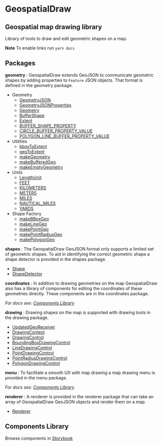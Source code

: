 # GeospatialDraw
## Geospatial map drawing library

Library of tools to draw and edit geometric shapes on a map.

**Note** To enable links run `yarn docs`

## Packages

**geometry**
:  GeospatialDraw extends GeoJSON to communicate geometric shapes by adding properties to `Feature` JSON objects. That format is defined in the geometry package.

 * Geometry
   * [GeometryJSON](https://unpkg.com/browse/geospatialdraw@0.3.3/target/storybook/docs/modules/_geometry_geometry_.html#geometryjson)
   * [GeometryJSONProperties](https://unpkg.com/browse/geospatialdraw@0.3.3/target/storybook/docs/modules/_geometry_geometry_.html#geometryjsonproperties)
   * [Geometry](https://unpkg.com/browse/geospatialdraw@0.3.3/target/storybook/docs/modules/_geometry_geometry_.html#geometry)
   * [BufferShape](https://unpkg.com/browse/geospatialdraw@0.3.3/target/storybook/docs/modules/_geometry_geometry_.html#buffershape)
   * [Extent](https://unpkg.com/browse/geospatialdraw@0.3.3/target/storybook/docs/modules/_geometry_geometry_.html#extent)
   * [BUFFER_SHAPE_PROPERTY](https://unpkg.com/browse/geospatialdraw@0.3.3/target/storybook/docs/modules/_geometry_geometry_.html#buffer_shape_property)
   * [CIRCLE_BUFFER_PROPERTY_VALUE](https://unpkg.com/browse/geospatialdraw@0.3.3/target/storybook/docs/modules/_geometry_geometry_.html#circle_buffer_property_value)
   * [POLYGON_LINE_BUFFER_PROPERTY_VALUE](https://unpkg.com/browse/geospatialdraw@0.3.3/target/storybook/docs/modules/_geometry_geometry_.html#polygon_line_buffer_property_value)
 * Utilities
   * [bboxToExtent](https://unpkg.com/browse/geospatialdraw@0.3.3/target/storybook/docs/modules/_geometry_utilities_.html#bboxtoextent)
   * [geoToExtent](https://unpkg.com/browse/geospatialdraw@0.3.3/target/storybook/docs/modules/_geometry_utilities_.html#geotoextent)
   * [makeGeometry](https://unpkg.com/browse/geospatialdraw@0.3.3/target/storybook/docs/modules/_geometry_utilities_.html#makegeometry)
   * [makeBufferedGeo](https://unpkg.com/browse/geospatialdraw@0.3.3/target/storybook/docs/modules/_geometry_utilities_.html#makebufferedgeo)
   * [makeEmptyGeometry](https://unpkg.com/browse/geospatialdraw@0.3.3/target/storybook/docs/modules/_geometry_utilities_.html#makeemptygeometry)
 * Units
   * [LengthUnit](https://unpkg.com/browse/geospatialdraw@0.3.3/target/storybook/docs/modules/_geometry_units_.html#lengthunit)
   * [FEET](https://unpkg.com/browse/geospatialdraw@0.3.3/target/storybook/docs/modules/_geometry_units_.html#feet)
   * [KILOMETERS](https://unpkg.com/browse/geospatialdraw@0.3.3/target/storybook/docs/modules/_geometry_units_.html#kilometers)
   * [METERS](https://unpkg.com/browse/geospatialdraw@0.3.3/target/storybook/docs/modules/_geometry_units_.html#meters)
   * [MILES](https://unpkg.com/browse/geospatialdraw@0.3.3/target/storybook/docs/modules/_geometry_units_.html#miles)
   * [NAUTICAL_MILES](https://unpkg.com/browse/geospatialdraw@0.3.3/target/storybook/docs/modules/_geometry_units_.html#nautical_miles)
   * [YARDS](https://unpkg.com/browse/geospatialdraw@0.3.3/target/storybook/docs/modules/_geometry_units_.html#yards)
 * Shape Factory
   * [makeBBoxGeo](https://unpkg.com/browse/geospatialdraw@0.3.3/target/storybook/docs/modules/_geometry_shape_factory_.html#makebboxgeo)
   * [makeLineGeo](https://unpkg.com/browse/geospatialdraw@0.3.3/target/storybook/docs/modules/_geometry_shape_factory_.html#makelinegeo)
   * [makePointGeo](https://unpkg.com/browse/geospatialdraw@0.3.3/target/storybook/docs/modules/_geometry_shape_factory_.html#makepointgeo)
   * [makePointRadiusGeo](https://unpkg.com/browse/geospatialdraw@0.3.3/target/storybook/docs/modules/_geometry_shape_factory_.html#makepointradiusgeo)
   * [makePolygonGeo](https://unpkg.com/browse/geospatialdraw@0.3.3/target/storybook/docs/modules/_geometry_shape_factory_.html#makepolygongeo)

**shapes**
: The GeospatialDraw GeoJSON format only supports a limited set of geometric shapes. To aid in identifying the correct geometric shape a shape detector is provided in the shapes package.

 * [Shape](https://unpkg.com/browse/geospatialdraw@0.3.3/target/storybook/docs/modules/_shape_utils_shape_.html#shape)
 * [ShapeDetector](https://unpkg.com/browse/geospatialdraw@0.3.3/target/storybook/docs/classes/_shape_utils_shape_detector_.shapedetector.html)

**coordinates**
: In addition to drawing geometries on the map GeospatialDraw also has a library of components for editing the coordinates of these geometries directly. These components are in the coordinates package.

*For docs see: [Components Library](#components-library)*

**drawing**
: Drawing shapes on the map is supported with drawing tools in the drawing package.

 * [UpdatedGeoReceiver](https://unpkg.com/browse/geospatialdraw@0.3.3/target/storybook/docs/modules/_drawing_controls_geo_receiver_.html#updatedgeoreceiver)
 * [DrawingContext](https://unpkg.com/browse/geospatialdraw@0.3.3/target/storybook/docs/classes/_drawing_controls_drawing_context_.drawingcontext.html)
 * [DrawingControl](https://unpkg.com/browse/geospatialdraw@0.3.3/target/storybook/docs/interfaces/_drawing_controls_drawing_control_.drawingcontrol.html)
 * [BoundingBoxDrawingControl](https://unpkg.com/browse/geospatialdraw@0.3.3/target/storybook/docs/classes/_drawing_controls_bounding_box_drawing_control_.boundingboxdrawingcontrol.html)
 * [LineDrawingControl](https://unpkg.com/browse/geospatialdraw@0.3.3/target/storybook/docs/classes/_drawing_controls_line_drawing_control_.linedrawingcontrol.html)
 * [PointDrawingControl](https://unpkg.com/browse/geospatialdraw@0.3.3/target/storybook/docs/classes/_drawing_controls_point_drawing_control_.pointdrawingcontrol.html)
 * [PointRadiusDrawingControl](https://unpkg.com/browse/geospatialdraw@0.3.3/target/storybook/docs/classes/_drawing_controls_point_radius_drawing_control_.pointradiusdrawingcontrol.html)
 * [PolygonDrawingControl](https://unpkg.com/browse/geospatialdraw@0.3.3/target/storybook/docs/classes/_drawing_controls_polygon_drawing_control_.polygondrawingcontrol.html)

**menu**
: To facilitate a smooth UX with map drawing a map drawing menu is provided in the menu package.

*For docs see: [Components Library](#components-library)*

**renderer**
: A renderer is provided in the renderer package that can take an array of GeospatialDraw GeoJSON objects and render them on a map.

 * [Renderer](https://unpkg.com/browse/geospatialdraw@0.3.3/target/storybook/docs/classes/_renderer_renderer_.renderer.html)

## Components Library

Browse components in [Storybook](https://unpkg.com/browse/geospatialdraw@0.3.3/target/storybook/index.html)

